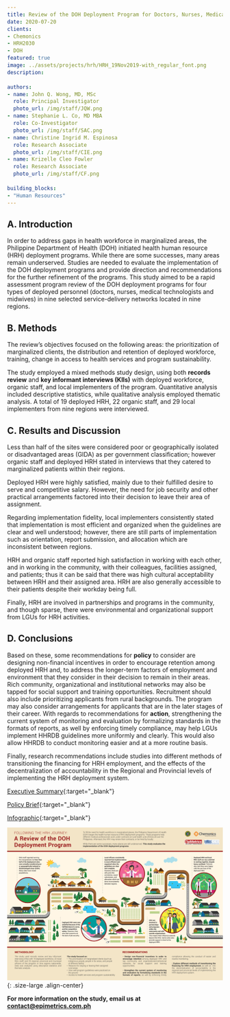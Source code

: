 ```yaml
---
title: Review of the DOH Deployment Program for Doctors, Nurses, Medical Technologists and Midwives in Nine Regions
date: 2020-07-20
clients:
- Chemonics
- HRH2030
- DOH
featured: true
image: ../assets/projects/hrh/HRH_19Nov2019-with_regular_font.png
description:

authors:
- name: John Q. Wong, MD, MSc
  role: Principal Investigator
  photo_url: /img/staff/JQW.png
- name: Stephanie L. Co, MD MBA
  role: Co-Investigator
  photo_url: /img/staff/SAC.png
- name: Christine Ingrid M. Espinosa
  role: Research Associate
  photo_url: /img/staff/CIE.png
- name: Krizelle Cleo Fowler
  role: Research Associate
  photo_url: /img/staff/CF.png

building_blocks:
- "Human Resources"
---
```


## A. Introduction

In order to address gaps in health workforce in marginalized areas, the Philippine Department of Health (DOH) initiated health human resource (HRH) deployment programs.  While there are some successes, many areas remain underserved. Studies are needed to evaluate the implementation of the DOH deployment programs and provide direction and recommendations for the further refinement of the programs. This study aimed to be a rapid assessment program review of the DOH deployment programs for four types of deployed personnel (doctors, nurses, medical technologists and midwives) in nine selected service-delivery networks located in nine regions.

## B. Methods

The review’s objectives focused on the following areas: the prioritization of marginalized clients, the distribution and retention of deployed workforce, training, change in access to health services and program sustainability.
 
The study employed a mixed methods study design, using both **records review** and **key informant interviews (KIIs)** with deployed workforce, organic staff, and local implementers of the program. Quantitative analysis included  descriptive statistics, while qualitative analysis employed thematic analysis. A total of 19 deployed HRH, 22 organic staff, and 29 local implementers from nine regions were interviewed.  

## C. Results and Discussion

Less than half of the sites were considered poor or geographically isolated or disadvantaged areas (GIDA) as per government classification; however organic staff and deployed HRH stated in interviews that they catered to marginalized patients within their regions.

Deployed HRH were highly satisfied, mainly due to their fulfilled desire to serve and competitive salary. However, the need for job security and other practical arrangements factored into their decision to leave their area of assignment.

Regarding implementation fidelity, local implementers consistently stated that implementation is most efficient and organized when the guidelines are clear and well understood; however, there are still parts of implementation such as orientation, report submission, and allocation which are inconsistent between regions.

HRH and organic staff reported high satisfaction in working with each other, and in working in the community, with their colleagues, facilities assigned, and patients; thus it can be said that there was high cultural acceptability between HRH and their assigned area. HRH are also generally accessible to their patients despite their workday being full.

Finally, HRH are involved in partnerships and programs in the community, and though sparse, there were environmental and organizational support from LGUs for HRH activities.

## D. Conclusions

Based on these, some recommendations for **policy** to consider are designing non-financial incentives in order to encourage retention among deployed HRH and, to address the longer-term factors of employment and environment that they consider in their decision to remain in their areas. Rich community, organizational and institutional networks may also be tapped for social support and training opportunities. Recruitment should also include prioritizing applicants from rural backgrounds. The program may also consider arrangements for applicants that are in the later stages of their career. With regards to recommendations for **action**, strengthening the current system of monitoring and evaluation by formalizing standards in the formats of reports, as well by enforcing timely compliance, may help LGUs implement HHRDB guidelines more uniformly and clearly. This would also allow HHRDB to conduct monitoring easier and at a more routine basis.

Finally, research recommendations include studies into different methods of transitioning the financing for HRH employment, and the effects of the decentralization of accountability in the Regional and Provincial levels of implementing the HRH deployment system.

[Executive Summary](../assets/projects/hrh/EpiMetrics_ReviewofDeployment_ExecSummv1.pdf){:target="_blank"}

[Policy Brief](../assets/projects/hrh/EpiMetrics_ReviewofDeployment_PB.pdf){:target="_blank"}

[Infographic](../assets/projects/hrh/HRH_19Nov2019-with_regular_font.pdf){:target="_blank"}

![Infographic](../assets/projects/hrh/HRH_19Nov2019-with_regular_font.png){: .size-large .align-center}

**For more information on the study, email us at [contact@epimetrics.com.ph](mailto:contact@epimetrics.com.ph)**